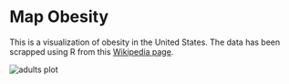 # Map Obesity

This is a visualization of obesity in the United States. 
The data has been scrapped using R from this [Wikipedia page](https://en.wikipedia.org/wiki/Obesity_in_the_United_States).

![adults plot](https://github.com/jouegnin/map_obesity/blob/master/AdultsPlot.png)
